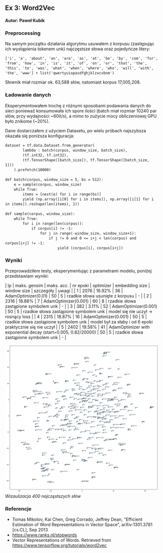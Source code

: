 ## Ex 3: Word2Vec ##
#### Autor: Paweł Kubik ####

### Preprocessing ###
Na samym początku działania algorytmu usuwałem z korpusu (zastępując ich wystąpienia tokenem unk) najczęstsze słowa oraz pojedyńcze litery:

```
['i', 'a', 'about', 'an', 'are', 'as', 'at', 'be', 'by', 'com', 'for', 'from', 'how', 'in', 'is', 'it', 'of', 'on', 'or', 'that', 'the', 'this', 'to', 'was', 'what', 'when', 'where', 'who', 'will', 'with', 'the', 'www'] + list('qwertyuiopasdfghjklzxcvbnm')
```

Słownik miał rozmiar ok. 63,588 słów, natomiast korpus 17,005,208.


### Ładowanie danych ###

Eksperymentowałem trochę z różnymi sposobami podawania danych do sieci ponieważ konsumowała ich spore ilości (batch miał rozmiar 10240 par słów,
przy wydajności ~60it/s), a mimo to zużycie mocy obliczeniowej GPU było znikome (~20%).

Dane dostarczałem z użyciem Datasetu, po wielu próbach najszybsza okazała się poniższa konfiguracja:

```
dataset = tf.data.Dataset.from_generator(
        lambda : batch(corpus, window_size, batch_size),
        (tf.int32, tf.int32),
        (tf.TensorShape([batch_size]), tf.TensorShape([batch_size, 1]))
    ).prefetch(10000)

def batch(corpus, window_size = 5, bs = 512):
    e = sample(corpus, window_size)
    while True:
        items = [next(e) for i in range(bs)]
        yield (np.array([i[0] for i in items]), np.array([i[1] for i in items]).reshape(len(items), 1))

def sample(corpus, window_size):
    while True:
        for i in range(len(corpus)):
            if corpus[i] != -1:
                for j in range(-window_size, window_size+1):
                    if j != 0 and 0 <= i+j < len(corpus) and corpus[i+j] != -1:
                        yield (corpus[i], corpus[i+j])
```

### Wyniki ###

Przeprowadziłem testy, eksperymentując z parametrami modelu, poniżej przedstawiam wyniki:

| lp | maks. gensim | maks. acc. | nr epoki | optimizer | embedding size | window size | szczegóły | uwagi |
| 1 | 2076 | 16.92% | 36 | AdamOptimizer(0.01) | 50 | 5 | rzadkie słowa usunięte z korpusu | - |
| 2 | 2316 | 18.88% | 7 | AdamOptimizer(0.001) | 60 | 8 | rzadkie słowa zastąpione symbolem unk | - |
| 3 | 382 | 3.11% | 52 | AdamOptimizer(0.001) | 50 | 5 | rzadkie słowa zastąpione symbolem unk | model się nie uczył -> rosnący loss |
| 4 | 2315 | 18.87% | 16 | AdamOptimizer(0.001) | 50 | 5 | rzadkie słowa zastąpione symbolem unk | model był za słaby i od 6 epoki praktycznie się nie uczył |
| 5 | 2402 | 19.58% | 41 | AdamOptimizer with exponential decay (start=0.005, 0.82/20000) | 50 | 5 | rzadkie słowa zastąpione symbolem unk | - |

![Wizualizacja top400](word2vec.png)
*Wizaulizacja 400 najczęstszych słów*

### Referencje ###
- Tomas Mikolov, Kai Chen, Greg Corrado, Jeffrey Dean, "Efficient Estimation of Word Representations in Vector Space", arXiv:1301.3781 [cs.CL], Sep 2013
- https://www.ranks.nl/stopwords
- Vector Representations of Words. Retrieved from https://www.tensorflow.org/tutorials/word2vec
